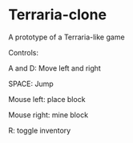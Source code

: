 # Terraria-clone

A prototype of a Terraria-like game

Controls: 

A and D: Move left and right

SPACE: Jump

Mouse left: place block

Mouse right: mine block

R: toggle inventory

